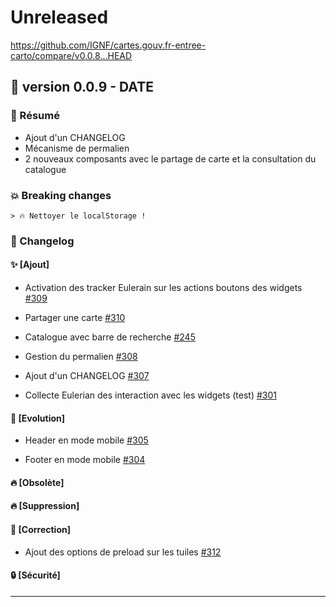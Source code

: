 # Unreleased

<https://github.com/IGNF/cartes.gouv.fr-entree-carto/compare/v0.0.8...HEAD>

## 🔖 version 0.0.9 - __DATE__

### 🎉 Résumé

* Ajout d'un CHANGELOG
* Mécanisme de permalien
* 2 nouveaux composants avec le partage de carte et la  consultation du catalogue

### 💥 Breaking changes

    > 🔥 Nettoyer le localStorage !

### 📖 Changelog

#### ✨ [Ajout]

* Activation des tracker Eulerain sur les actions boutons des widgets [#309](https://github.com/IGNF/cartes.gouv.fr-entree-carto/pull/309)

* Partager une carte [#310](https://github.com/IGNF/cartes.gouv.fr-entree-carto/pull/310)

* Catalogue avec barre de recherche [#245](https://github.com/IGNF/cartes.gouv.fr-entree-carto/pull/245)

* Gestion du permalien [#308](https://github.com/IGNF/cartes.gouv.fr-entree-carto/pull/308)

* Ajout d'un CHANGELOG [#307](https://github.com/IGNF/cartes.gouv.fr-entree-carto/pull/307)

* Collecte Eulerian des interaction avec les widgets (test) [#301](https://github.com/IGNF/cartes.gouv.fr-entree-carto/pull/301)

#### 🔨 [Evolution]

* Header en mode mobile [#305](https://github.com/IGNF/cartes.gouv.fr-entree-carto/pull/305)

* Footer en mode mobile [#304](https://github.com/IGNF/cartes.gouv.fr-entree-carto/pull/304)

#### 🔥 [Obsolète]

#### 🔥 [Suppression]

#### 🐛 [Correction]

* Ajout des options de preload sur les tuiles [#312](https://github.com/IGNF/cartes.gouv.fr-entree-carto/pull/312)

#### 🔒 [Sécurité]

---
